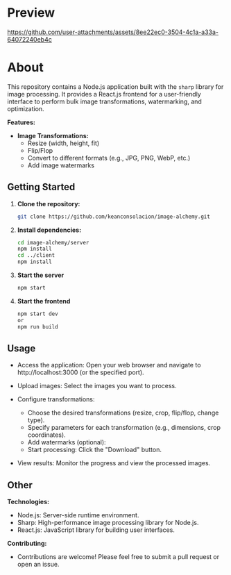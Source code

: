 # Preview
https://github.com/user-attachments/assets/8ee22ec0-3504-4c1a-a33a-64072240eb4c

# About

This repository contains a Node.js application built with the `sharp` library for image processing. It provides a React.js frontend for a user-friendly interface to perform bulk image transformations, watermarking, and optimization.

**Features:**

- **Image Transformations:**
  - Resize (width, height, fit)
  - Flip/Flop
  - Convert to different formats (e.g., JPG, PNG, WebP, etc.)
  - Add image watermarks

## Getting Started

1. **Clone the repository:**
   ```bash
   git clone https://github.com/keanconsolacion/image-alchemy.git
   ```
2. **Install dependencies:**
   ```bash
   cd image-alchemy/server
   npm install
   cd ../client
   npm install
   ```
3. **Start the server**
   ```bash
   npm start
   ```
4. **Start the frontend**
   ```bash
   npm start dev 
   or 
   npm run build
   ```

## Usage

- Access the application: Open your web browser and navigate to http://localhost:3000 (or the specified port).
- Upload images: Select the images you want to process.

- Configure transformations:
  - Choose the desired transformations (resize, crop, flip/flop, change type).
  - Specify parameters for each transformation (e.g., dimensions, crop coordinates).
  - Add watermarks (optional):
  - Start processing: Click the "Download" button.

- View results: Monitor the progress and view the processed images.

## Other

**Technologies:**

- Node.js: Server-side runtime environment.
- Sharp: High-performance image processing library for Node.js.
- React.js: JavaScript library for building user interfaces.

**Contributing:**
- Contributions are welcome! Please feel free to submit a pull request or open an issue.

